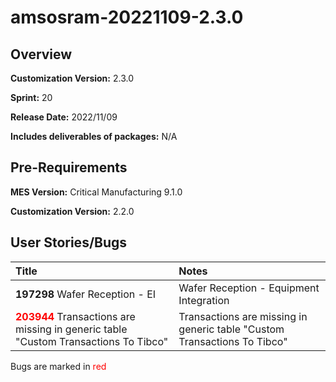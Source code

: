﻿# amsosram-20221109-2.3.0

## Overview

**Customization Version:** 2.3.0

**Sprint:** 20

**Release Date:** 2022/11/09

**Includes deliverables of packages:** N/A

## Pre-Requirements

**MES Version:** Critical Manufacturing 9.1.0

**Customization Version:** 2.2.0

## User Stories/Bugs

| Title        | Notes            |
| :----------- | :--------------- |
| **197298** Wafer Reception - EI | Wafer Reception - Equipment Integration  |
| <span style='color:red'>**203944**</span> Transactions are missing in generic table "Custom Transactions To Tibco" | Transactions are missing in generic table &quot;Custom Transactions To Tibco&quot;  |

Bugs are marked in <span style='color:red'>red</span>
